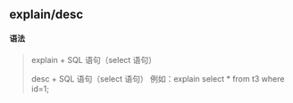 ## explain/desc

#### 语法

> explain + SQL 语句（select 语句）
>
> desc + SQL 语句（select 语句）
> 例如：explain select * from t3 where id=1;

### 

